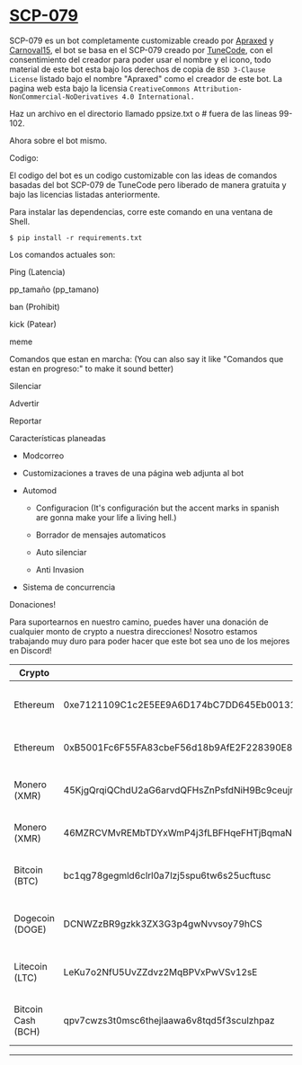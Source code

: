 # [SCP-079](https://discord.gg/xDJQR58vgf)

SCP-079 es un bot completamente customizable creado por [Apraxed](https://github.com/Apraxed) y [Carnoval15](https://github.com/Carnoval15), el bot se basa en el SCP-079 creado por [TuneCode](https://discord.gg/gQxnsdqScw), con el consentimiento del creador para poder usar el nombre y el icono, todo material de este bot esta bajo los derechos de copia de `BSD 3-Clause License` listado bajo el nombre "Apraxed" como el creador de este bot. La pagina web esta bajo la licensia `CreativeCommons Attribution-NonCommercial-NoDerivatives 4.0 International.`

Haz un archivo en el directorio llamado ppsize.txt o # fuera de las lineas 99-102.

Ahora sobre el bot mismo.

Codigo:

El codigo del bot es un codigo customizable con las ideas de comandos basadas del bot SCP-079 de TuneCode pero liberado de manera gratuita y bajo las licencias listadas anteriormente.

Para instalar las dependencias, corre este comando en una ventana de Shell.

`$ pip install -r requirements.txt`

Los comandos actuales son:

Ping (Latencia)

pp_tamaño (pp_tamano)

ban (Prohibit)

kick (Patear)

meme

Comandos que estan en marcha: (You can also say it like "Comandos que estan en progreso:" to make it sound better)

Silenciar

Advertir

Reportar

Características planeadas

- Modcorreo

- Customizaciones a traves de una página web adjunta al bot

- Automod

     - Configuracion (It's configuración but the accent marks in spanish are gonna make your life a living hell.)

     - Borrador de mensajes automaticos

     - Auto silenciar

     - Anti Invasion

- Sistema de concurrencia

Donaciones!

Para suportearnos en nuestro camino, puedes haver una donación de cualquier monto de crypto a nuestra direcciones! Nosotro estamos trabajando muy duro para poder hacer que este bot sea uno de los mejores en Discord!

| Crypto            | Adress      | receiver    |
| ------------------| ----------- | ----------- |
| Ethereum          | 0xe7121109C1c2E5EE9A6D174bC7DD645Eb0013144      | Apraxed (Desarrollador Principal, Creador/Creator) |
| Ethereum          | 0xB5001Fc6F55FA83cbeF56d18b9AfE2F228390E84       | Carnoval (Desarrollador, CoPropietario)  |
| Monero (XMR)      | 45KjgQrqiQChdU2aG6arvdQFHsZnPsfdNiH9Bc9ceujm7ikoHHrGFdtbjpZp6DurroYp3fGfFVpnATEcyrLiByoSDdJqkar       | Apraxed (Desarrollador Principal, Creador/Creator |
| Monero (XMR)      | 46MZRCVMvREMbTDYxWmP4j3fLBFHqeFHTjBqmaNq1KGQ46cWoFta6W21VGA7Th2KoTgAkdbMexeQFPLggCr9bJ9o6dNrrKU       | Carnoval (Desarrollador, CoPropietario) |
| Bitcoin (BTC)     | bc1qg78gegmld6clrl0a7lzj5spu6tw6s25ucftusc      | Apraxed (Desarrollador Principal,  Creador/Creator) |
| Dogecoin (DOGE)   | DCNWZzBR9gzkk3ZX3G3p4gwNvvsoy79hCS            | Apraxed (Desarrollador Principal,  Creador/Creator |
| Litecoin (LTC)    | LeKu7o2NfU5UvZZdvz2MqBPVxPwVSv12sE            | Apraxed (Desarrollador Principal,  Creador/Creator |
| Bitcoin Cash (BCH)| qpv7cwzs3t0msc6thejlaawa6v8tqd5f3sculzhpaz | Apraxed (Desarrollador Principal,  Creador/Creator) |
----------------------------------------------------------------------------------------------------------------------------------------------------------
